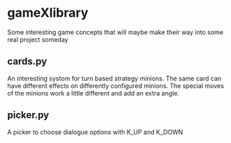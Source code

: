 # gameXlibrary
Some interesting game concepts that will maybe make their way into some real project someday

## cards.py
An interesting systom for turn based strategy minions. The same card can have different effects on differently configured
minions. The special moves of the minions work a little different and add an extra angle.

## picker.py
A picker to choose dialogue options with K_UP and K_DOWN